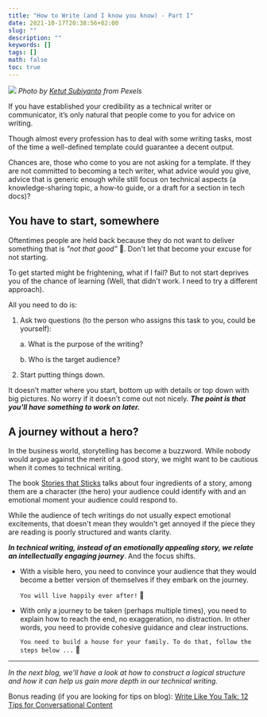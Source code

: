 ```yaml
---
title: "How to Write (and I know you know) - Part I"
date: 2021-10-17T20:38:56+02:00
slug: ""
description: ""
keywords: []
tags: []
math: false
toc: true
---
```


![](/images/pexels-ketut-subiyanto-4559555.jpg)
*Photo by [Ketut Subiyanto](https://www.pexels.com/@ketut-subiyanto?utm_content=attributionCopyText&utm_medium=referral&utm_source=pexels) from Pexels*


If you have established your credibility as a technical writer or communicator, it’s only natural that people come to you for advice on writing.

Though almost every profession has to deal with some writing tasks, most of the time a well-defined template could guarantee a decent output.

Chances are, those who come to you are not asking for a template. If they are not committed to becoming a tech writer, what advice would you give, advice that is generic enough while still focus on technical aspects (a knowledge-sharing topic, a how-to guide, or a draft for a section in tech docs)?

## You have to start, somewhere

Oftentimes people are held back because they do not want to deliver something that is *"not that good"* 🙅. Don't let that become your excuse for not starting.

To get started might be frightening, what if I fail? But to not start deprives you of the chance of learning (Well, that didn't work. I need to try a different approach).

All you need to do is:

1. Ask two questions (to the person who assigns this task to you, could be yourself):

    a. What is the purpose of the writing?

    b. Who is the target audience?

2. Start putting things down.

It doesn’t matter where you start, bottom up with details or top down with big pictures. No worry if it doesn't come out not nicely. **_The point is that you'll have something to work on later._**

## A journey without a hero?

In the business world, storytelling has become a buzzword. While nobody would argue against the merit of a good story, we might want to be cautious when it comes to technical writing.

The book [Stories that Sticks](https://www.amazon.com/Stories-That-Stick-Storytelling-Captivate/dp/140021193X) talks about four ingredients of a story, among them are a character (the hero) your audience could identify with and an emotional moment your audience could respond to.

While the audience of tech writings do not usually expect emotional excitements, that doesn't mean they wouldn't get annoyed if the piece they are reading is poorly structured and wants clarity.

**_In technical writing, instead of an emotionally appealing story, we relate an intellectually engaging journey_**. And the focus shifts. 

* With a visible hero, you need to convince your audience that they would become a better version of themselves if they embark on the journey.

  `You will live happily ever after!` 🤴

* With only a journey to be taken (perhaps multiple times), you need to explain how to reach the end, no exaggeration, no distraction. In other words, you need to provide cohesive guidance and clear instructions.

    `You need to build a house for your family. To do that, follow the steps below ...` 👷


----

*In the next blog, we'll have a look at how to construct a logical structure and how it can help us gain more depth in our technical writing.*

Bonus reading (if you are looking for tips on blog): [Write Like You Talk: 12 Tips for Conversational Content](https://contentmarketinginstitute.com/2021/03/tips-write-conversational-content/)
